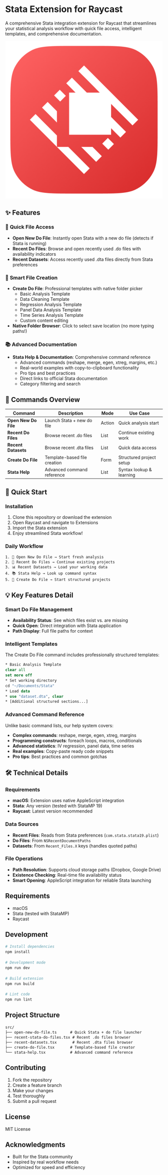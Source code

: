 # Stata Extension for Raycast

A comprehensive Stata integration extension for Raycast that streamlines your statistical analysis workflow with quick file access, intelligent templates, and comprehensive documentation.

![Stata Extension Demo](assets/extension-icon.png)

## ✨ Features

### 🚀 **Quick File Access**
- **Open New Do File**: Instantly open Stata with a new do file (detects if Stata is running)
- **Recent Do Files**: Browse and open recently used .do files with availability indicators
- **Recent Datasets**: Access recently used .dta files directly from Stata preferences

### 📁 **Smart File Creation**
- **Create Do File**: Professional templates with native folder picker
  - Basic Analysis Template
  - Data Cleaning Template  
  - Regression Analysis Template
  - Panel Data Analysis Template
  - Time Series Analysis Template
  - Custom content editing
- **Native Folder Browser**: Click to select save location (no more typing paths!)

### 📚 **Advanced Documentation**
- **Stata Help & Documentation**: Comprehensive command reference
  - Advanced commands (reshape, merge, egen, xtreg, margins, etc.)
  - Real-world examples with copy-to-clipboard functionality
  - Pro tips and best practices
  - Direct links to official Stata documentation
  - Category filtering and search

## 🎯 Commands Overview

| Command | Description | Mode | Use Case |
|---------|-------------|------|----------|
| **Open New Do File** | Launch Stata + new do file | Action | Quick analysis start |
| **Recent Do Files** | Browse recent .do files | List | Continue existing work |
| **Recent Datasets** | Browse recent .dta files | List | Quick data access |
| **Create Do File** | Template-based file creation | Form | Structured project setup |
| **Stata Help** | Advanced command reference | List | Syntax lookup & learning |

## 🚀 Quick Start

### Installation
1. Clone this repository or download the extension
2. Open Raycast and navigate to Extensions
3. Import the Stata extension
4. Enjoy streamlined Stata workflow!

### Daily Workflow
```
1. 🎯 Open New Do File → Start fresh analysis
2. 📁 Recent Do Files → Continue existing projects  
3. 📊 Recent Datasets → Load your working data
4. 📚 Stata Help → Look up command syntax
5. 📝 Create Do File → Start structured projects
```

## 💡 Key Features Detail

### Smart Do File Management
- **Availability Status**: See which files exist vs. are missing
- **Quick Open**: Direct integration with Stata application
- **Path Display**: Full file paths for context

### Intelligent Templates
The Create Do File command includes professionally structured templates:

```stata
* Basic Analysis Template
clear all
set more off
* Set working directory
cd "~/Documents/Stata"
* Load data
* use "dataset.dta", clear
* [Additional structured sections...]
```

### Advanced Command Reference
Unlike basic command lists, our help system covers:
- **Complex commands**: reshape, merge, egen, xtreg, margins
- **Programming constructs**: foreach loops, macros, conditionals  
- **Advanced statistics**: IV regression, panel data, time series
- **Real examples**: Copy-paste ready code snippets
- **Pro tips**: Best practices and common gotchas

## 🛠️ Technical Details

### Requirements
- **macOS**: Extension uses native AppleScript integration
- **Stata**: Any version (tested with StataMP 19)
- **Raycast**: Latest version recommended

### Data Sources
- **Recent Files**: Reads from Stata preferences (`com.stata.stata19.plist`)
- **Do Files**: From `NSRecentDocumentPaths`
- **Datasets**: From `Recent_Files.X` keys (handles quoted paths)

### File Operations
- **Path Resolution**: Supports cloud storage paths (Dropbox, Google Drive)
- **Existence Checking**: Real-time file availability status
- **Smart Opening**: AppleScript integration for reliable Stata launching
## Requirements

- macOS
- Stata (tested with StataMP)
- Raycast

## Development

```bash
# Install dependencies
npm install

# Development mode
npm run dev

# Build extension
npm run build

# Lint code
npm run lint
```

## Project Structure

```
src/
├── open-new-do-file.ts      # Quick Stata + do file launcher
├── recent-stata-do-files.tsx # Recent .do files browser
├── recent-datasets.tsx       # Recent .dta files browser  
├── create-do-file.tsx       # Template-based file creator
└── stata-help.tsx           # Advanced command reference
```

## Contributing

1. Fork the repository
2. Create a feature branch
3. Make your changes
4. Test thoroughly
5. Submit a pull request

## License

MIT License

## Acknowledgments

- Built for the Stata community
- Inspired by real workflow needs
- Optimized for speed and efficiency